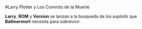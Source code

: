 
#Larry Plotter y Los Commits de la Muerte

**Larry**, **ROM** y **Version** se lanzan a la busqueda de los *exploits* que
**Ballmermort** necesita para sobrevivir.

